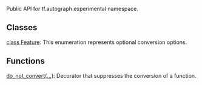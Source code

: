 
Public API for tf.autograph.experimental namespace.
## Classes
[class Feature](https://www.tensorflow.org/api_docs/python/tf/autograph/experimental/Feature): This enumeration represents optional conversion options.

## Functions
[do_not_convert(...)](https://www.tensorflow.org/api_docs/python/tf/autograph/experimental/do_not_convert): Decorator that suppresses the conversion of a function.

